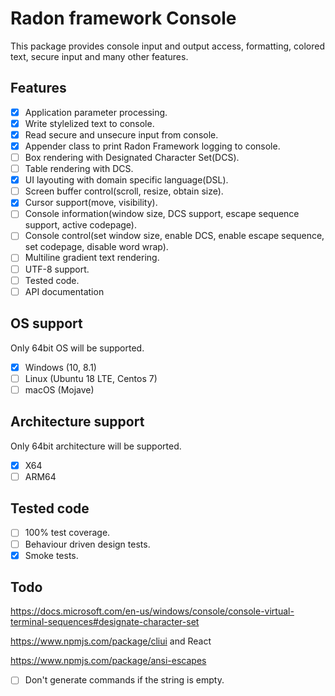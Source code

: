 # Radon framework Console
This package provides console input and output access, formatting, colored text, secure input and many other features.

## Features
- [x] Application parameter processing.
- [x] Write stylelized text to console.
- [x] Read secure and unsecure input from console.
- [x] Appender class to print Radon Framework logging to console.
- [ ] Box rendering with Designated Character Set(DCS).
- [ ] Table rendering with DCS.
- [x] UI layouting with domain specific language(DSL).
- [ ] Screen buffer control(scroll, resize, obtain size).
- [x] Cursor support(move, visibility).
- [ ] Console information(window size, DCS support, escape sequence support, active codepage).
- [ ] Console control(set window size, enable DCS, enable escape sequence, set codepage, disable word wrap).
- [ ] Multiline gradient text rendering.
- [ ] UTF-8 support.
- [ ] Tested code.
- [ ] API documentation

## OS support
Only 64bit OS will be supported.
- [x] Windows (10, 8.1)
- [ ] Linux (Ubuntu 18 LTE, Centos 7)
- [ ] macOS (Mojave)

## Architecture support
Only 64bit architecture will be supported.
- [x] X64
- [ ] ARM64

## Tested code
- [ ] 100% test coverage.
- [ ] Behaviour driven design tests.
- [x] Smoke tests.

## Todo
https://docs.microsoft.com/en-us/windows/console/console-virtual-terminal-sequences#designate-character-set

https://www.npmjs.com/package/cliui and React

https://www.npmjs.com/package/ansi-escapes

- [ ] Don't generate commands if the string is empty.
